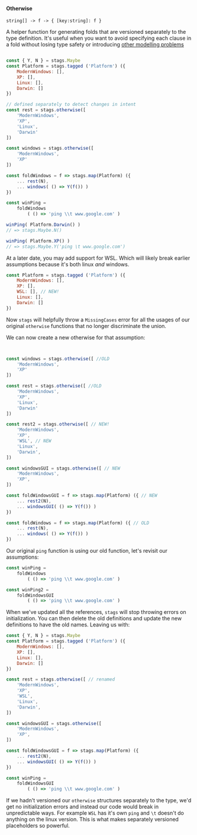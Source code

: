 #### Otherwise

`string[] -> f -> { [key:string]: f }`

A helper function for generating folds that are versioned separately to the type definition.  It's useful when you want to avoid specifying each clause in a fold without losing type safety or introducing [other modelling problems](https://github.com/JAForbes/sum-type/issues/13)

```js

const { Y, N } = stags.Maybe
const Platform = stags.tagged ('Platform') ({
    ModernWindows: [],
    XP: [],
    Linux: [],
    Darwin: []
})

// defined separately to detect changes in intent
const rest = stags.otherwise([
    'ModernWindows',
    'XP',
    'Linux',
    'Darwin'
])

const windows = stags.otherwise([
    'ModernWindows',
    'XP'
])

const foldWindows = f => stags.map(Platform) ({
    ... rest(N),
    ... windows( () => Y(f()) )
})

const winPing = 
    foldWindows
        ( () => 'ping \\t www.google.com' )

winPing( Platform.Darwin() )
// => stags.Maybe.N()

winPing( Platform.XP() )
// => stags.Maybe.Y('ping \t www.google.com')

```

At a later date, you may add support for WSL.  Which will likely break earlier assumptions because it's both linux _and_ windows.

```js
const Platform = stags.tagged ('Platform') ({
    ModernWindows: [],
    XP: [],
    WSL: [], // NEW!
    Linux: [],
    Darwin: []
})
```

Now `stags` will helpfully throw a `MissingCases` error for all the usages of our original `otherwise` functions that no longer discriminate the union.

We can now create a new otherwise for that assumption:

```js


const windows = stags.otherwise([ //OLD
    'ModernWindows',
    'XP'
])

const rest = stags.otherwise([ //OLD
    'ModernWindows',
    'XP',
    'Linux',
    'Darwin'
])

const rest2 = stags.otherwise([ // NEW!
    'ModernWindows',
    'XP',
    'WSL', // NEW
    'Linux',
    'Darwin',
])

const windowsGUI = stags.otherwise([ // NEW
    'ModernWindows',
    'XP',
])

const foldWindowsGUI = f => stags.map(Platform) ({ // NEW
    ... rest2(N),
    ... windowsGUI( () => Y(f()) )
})

const foldWindows = f => stags.map(Platform) ({ // OLD
    ... rest(N),
    ... windows( () => Y(f()) )
})

```

Our original `ping` function is using our old function, let's revisit our assumptions:

```js
const winPing = 
    foldWindows
        ( () => 'ping \\t www.google.com' )

const winPing2 =
    foldWindowsGUI
        ( () => 'ping \\t www.google.com' )
```

When we've updated all the references, `stags` will stop throwing errors on initialization.  You can then delete the old definitions and update the new definitions to have the old names.  Leaving us with:

```js
const { Y, N } = stags.Maybe
const Platform = stags.tagged ('Platform') ({
    ModernWindows: [],
    XP: [],
    Linux: [],
    Darwin: []
})

const rest = stags.otherwise([ // renamed
    'ModernWindows',
    'XP',
    'WSL',
    'Linux',
    'Darwin',
])

const windowsGUI = stags.otherwise([
    'ModernWindows',
    'XP',
])

const foldWindowsGUI = f => stags.map(Platform) ({
    ... rest2(N),
    ... windowsGUI( () => Y(f()) )
})

const winPing =
    foldWindowsGUI
        ( () => 'ping \\t www.google.com' )

```

If we hadn't versioned our `otherwise` structures separately to the type, we'd get no initialization errors and instead our code would break in unpredictable ways.  For example `WSL` has it's own `ping` and `\t` doesn't do anything on the linux version.  This is what makes separately versioned placeholders so powerful. 
